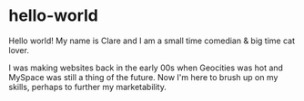# hello-world

Hello world! My name is Clare and I am a small time comedian & big time cat lover. 

I was making websites back in the early 00s when Geocities was hot and MySpace was still a thing of the future. Now I'm here to brush up on my skills, perhaps to further my marketability. 
